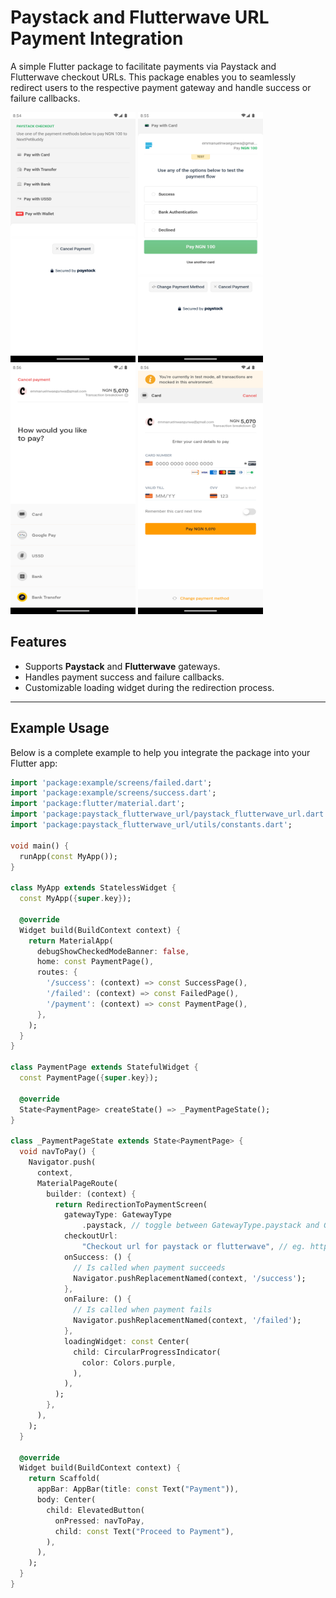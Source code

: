 # Paystack and Flutterwave URL Payment Integration

A simple Flutter package to facilitate payments via Paystack and Flutterwave checkout URLs. This package enables you to seamlessly redirect users to the respective payment gateway and handle success or failure callbacks.

<p align="center">

  <a href="https://pub.dev/packages/paystack_flutterwave_url"><img src="https://raw.githubusercontent.com/Maxzeno/paystack_flutterwave_url/main/asset/paystack1.png" alt="Paystack" height="400" width="200"/></a>
  <a href="https://pub.dev/packages/paystack_flutterwave_url"><img src="https://raw.githubusercontent.com/Maxzeno/paystack_flutterwave_url/main/asset/paystack2.png" alt="Paystack" height="400" width="200"/></a>
  <br/>
  <a href="https://pub.dev/packages/paystack_flutterwave_url"><img src="https://raw.githubusercontent.com/Maxzeno/paystack_flutterwave_url/main/asset/flutterwave1.png" alt="Flutterwave" height="400" width="200"/></a>
  <a href="https://pub.dev/packages/paystack_flutterwave_url"><img src="https://raw.githubusercontent.com/Maxzeno/paystack_flutterwave_url/main/asset/flutterwave2.png" alt="Flutterwave" height="400" width="200"/></a>
</p>

## Features

- Supports **Paystack** and **Flutterwave** gateways.
- Handles payment success and failure callbacks.
- Customizable loading widget during the redirection process.

---

## Example Usage

Below is a complete example to help you integrate the package into your Flutter app:

```dart
import 'package:example/screens/failed.dart';
import 'package:example/screens/success.dart';
import 'package:flutter/material.dart';
import 'package:paystack_flutterwave_url/paystack_flutterwave_url.dart';
import 'package:paystack_flutterwave_url/utils/constants.dart';

void main() {
  runApp(const MyApp());
}

class MyApp extends StatelessWidget {
  const MyApp({super.key});

  @override
  Widget build(BuildContext context) {
    return MaterialApp(
      debugShowCheckedModeBanner: false,
      home: const PaymentPage(),
      routes: {
        '/success': (context) => const SuccessPage(),
        '/failed': (context) => const FailedPage(),
        '/payment': (context) => const PaymentPage(),
      },
    );
  }
}

class PaymentPage extends StatefulWidget {
  const PaymentPage({super.key});

  @override
  State<PaymentPage> createState() => _PaymentPageState();
}

class _PaymentPageState extends State<PaymentPage> {
  void navToPay() {
    Navigator.push(
      context,
      MaterialPageRoute(
        builder: (context) {
          return RedirectionToPaymentScreen(
            gatewayType: GatewayType
                .paystack, // toggle between GatewayType.paystack and GatewayType.flutterwave
            checkoutUrl:
                "Checkout url for paystack or flutterwave", // eg. https://checkout.paystack.com/xlt21ud3wz0985r
            onSuccess: () {
              // Is called when payment succeeds
              Navigator.pushReplacementNamed(context, '/success');
            },
            onFailure: () {
              // Is called when payment fails
              Navigator.pushReplacementNamed(context, '/failed');
            },
            loadingWidget: const Center(
              child: CircularProgressIndicator(
                color: Colors.purple,
              ),
            ),
          );
        },
      ),
    );
  }

  @override
  Widget build(BuildContext context) {
    return Scaffold(
      appBar: AppBar(title: const Text("Payment")),
      body: Center(
        child: ElevatedButton(
          onPressed: navToPay,
          child: const Text("Proceed to Payment"),
        ),
      ),
    );
  }
}

```
